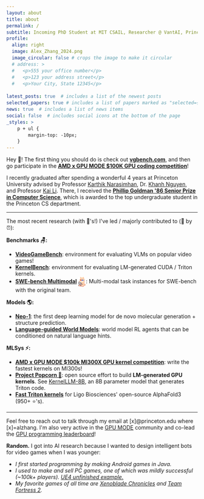 ```yaml
---
layout: about
title: about
permalink: /
subtitle: Incoming PhD Student at MIT CSAIL, Researcher @ VantAI, Princeton CS '24
profile:
  align: right
  image: Alex_Zhang_2024.png
  image_circular: false # crops the image to make it circular
  # address: >
  #   <p>555 your office number</p>
  #   <p>123 your address street</p>
  #   <p>Your City, State 12345</p>

latest_posts: true  # includes a list of the newest posts
selected_papers: true # includes a list of papers marked as "selected={true}"
news: true  # includes a list of news items
social: false  # includes social icons at the bottom of the page
_styles: >
    p + ul {
        margin-top: -10px;
    }
---
```


Hey 👋! The first thing you should do is check out **[vgbench.com](https://www.vgbench.com/)**, and then go participate in the **[AMD x GPU MODE $100K GPU coding competition](https://www.datamonsters.com/amd-developer-challenge-2025)**!

I recently graduated after spending a wonderful 4 years at Princeton University advised by Professor <a href="https://www.cs.princeton.edu/~karthikn/">Karthik Narasimhan</a>, Dr. <a href="https://machineslearner.com">Khanh Nguyen</a>, and Professor <a href="https://www.cs.princeton.edu/~li/">Kai Li</a>. There, I received the **<a href="https://www.cs.princeton.edu/news/class-day-department-celebrates-accomplishments-graduates">Phillip Goldman '86 Senior Prize in Computer Science</a>**, which is awarded to the top undergraduate student in the Princeton CS department.


<hr>
<p style="margin-bottom: 0.5rem;">The most recent research (with 🔗's!) I've led / majorly contributed to (🔀 by ⏰):</p>
<p style="margin-bottom: 0.5rem;"><b>Benchmarks 🪑:</b></p>
<ul>
<li> <b><a href="https://vgbench.com">VideoGameBench</a></b>: environment for evaluating VLMs on popular video games!</li>
<li> <b><a href="https://arxiv.org/abs/2502.10517v1">KernelBench</a></b>: environment for evaluating LM-generated CUDA / Triton kernels.</li>
<li> <a href="https://www.swebench.com/multimodal.html"><b>SWE-bench Multimodal</b></a> <img src="assets/img/swellamamm.png" alt="emoji" width="20" style="vertical-align: middle;">: Multi-modal task instances for SWE-bench with the original team. </li>
</ul>

<p style="margin-bottom: 0.5rem;"><b>Models 🌎:</b></p>
<ul>
<li> <a href="https://www.vant.ai/neo-1"><b>Neo-1</b></a>: the first deep learning model for de novo molecular generation + structure prediction. </li>
<li> <a href="https://arxiv.org/abs/2402.01695"><b>Language-guided World Models</b></a>: world model RL agents that can be conditioned on natural language hints. </li>
</ul>

<p style="margin-bottom: 0.5rem;"><b>MLSys ⚡:</b></p>
<ul>
<li> <a href="https://www.datamonsters.com/amd-developer-challenge-2025"><b>AMD x GPU MODE $100k MI300X GPU kernel competition</b></a>: write the fastest kernels on MI300s! </li>
<li> <a href="https://gpu-mode.github.io/popcorn/"><b>Project Popcorn 🍿</b></a>: open source effort to build <b>LM-generated GPU kernels</b>. See <a href="https://huggingface.co/facebook/KernelLLM">KernelLLM-8B</a>, an 8B parameter model that generates Triton code. </li>
<li> <a href="https://github.com/Ligo-Biosciences/AlphaFold3?tab=readme-ov-file#msa-pair-averaging-efficiency"><b>Fast Triton kernels</b></a> for Ligo Biosciences' open-source AlphaFold3 (950+ ⭐'s). </li>
</ul>
<hr>
<!-- in  and <a href="https://arxiv.org/abs/2302.04449">guiding</a> agent behavior in different data modalities</b> to create more reliable, interpretable, and less data hungry AI models. I'm also very interested -->

Feel free to reach out to talk through
my email at [x]@princeton.edu where [x]=alzhang. 
I'm also very active in the <a href="https://www.youtube.com/channel/UCJgIbYl6C5no72a0NUAPcTA">GPU MODE</a> community and 
co-lead the <a href="https://www.gpumode.com/">GPU programming leaderboard</a>!

<p style="margin-bottom: 0.1rem;"><b>Random.</b> I got into AI research because I wanted to design intelligent bots for video games when I was younger:</p>
<ul>
<li> <em> I first started programming by making Android games in Java. </em> </li>
<li> <em> I used to make and sell PC games, one of which was mildly successful (~100k+ players). <a href="https://www.youtube.com/watch?v=6Mmfo44FxhA">UE4 unfinished example.</a> </em> </li>
<li> <em> My favorite games of all time are <a href="https://en.wikipedia.org/wiki/Xenoblade_Chronicles_(video_game)">Xenoblade Chronicles</a> and <a href="https://www.teamfortress.com/">Team Fortress 2</a>. </em> </li>
</ul>
